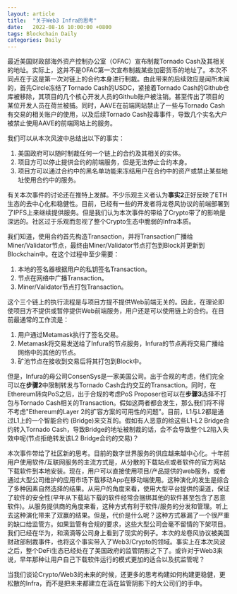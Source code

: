 ```yaml
---
layout: article
title:  "关于Web3 Infra的思考"
date:   2022-08-16 10:00:00 +0800
tags: Blockchain Daily
categories: Daily
---
```


最近美国财政部海外资产控制办公室（OFAC）宣布制裁Tornado Cash及其相关的地址。实际上，这并不是OFAC第一次宣布制裁某些加密货币的地址了。本次不同点在于这是第一次对链上的合约本身进行制裁。由此带来的后续效应是闻所未闻的，首先Circle冻结了Tornado Cash的USDC，紧接着Tornado Cash的Github仓库被移除，其项目的几个核心开发人员的Github账户被注销。甚至传出了项目的某位开发人员在荷兰被捕。同时，AAVE在前端网站禁止了一些与Tornado Cash有交易的相关账户的使用，以及后续Tornado Cash投毒事件，导致几个实名大户被禁止使用AAVE的前端网站上的服务。
 
我们可以从本次风波中总结出以下的事实：
1.	美国政府可以随时制裁任何一个链上的合约及其相关的实体。
2.	项目方可以停止提供合约的前端服务，但是无法停止合约本身。
3.	项目方可以通过合约中的黑名单功能来冻结用户在合约中的资产或禁止某些地址使用合约中的服务。
 
有关本次事件的讨论还在推特上发酵。不少乐观主义者认为**事实2**正好反映了ETH生态的去中心化和稳健性。目前，已经有一些的开发者将龙卷风协议的前端部署到了IPFS上来继续提供服务。但是我们认为本次事件的带给了Crypto带了的影响是深远的。社区过于乐观而忽视了整个Crypto生态中脆弱的Infra本质。
 
我们知道，使用合约首先构造Transaction，并将Transaction广播给Miner/Validator节点，最终由Miner/Validator节点打包到Block并更新到Blockchain中。在这个过程中至少需要：
1.	本地的签名器根据用户的私钥签名Transaction。
2.	节点在网络中广播Transaction。
3.	Miner/Validator节点打包Transaction。
 
这个三个链上的执行流程是与项目方提不提供Web前端无关的。因此，在理论即使项目方不提供或暂停提供Web前端服务，用户还是可以使用链上的合约。在目前最通常的工作流是：
1.	用户通过Metamask执行了签名交易。
2.	Metamask将交易发送给了Infura的节点服务，Infura的节点再将交易广播给网络中的其他的节点。
3.	矿池节点在接收到交易后将其打包到Block中。
 
但是，Infura的母公司ConsenSys是一家美国公司。出于合规的考虑，他们完全可以在**步骤2**中限制转发与Tornado Cash合约交互的Transaction。同时，在Ethereum转向PoS之后，出于合规的考虑PoS Proposer也可以在**步骤3**选择不打包与Tornado Cash相关的Transaction。假如这两者都会发生，那么我们将不得不考虑"Ethereum的Layer 2的扩容方案的可用性的问题"。目前，L1与L2都是通过L1上的一个智能合约 (Bridge)来交互的。假如有人恶意的给这些L1-L2 Bridge合约转入Tornado Cash，导致Bridge的地址被制裁的话，会不会导致整个L2陷入失效中呢(节点拒绝转发该L2 Bridge合约的交易)？
 
本次事件带给了社区新的思考。目前的数字世界服务的供应越来越中心化。十年前用户使用软件/互联网服务的主流方式是，从分散的下载站点或者软件的官方网站下载软件到本地安装。现在，用户可以直接使用项目/产品提供的web服务，或者通过大型公司维护的应用市场下载移动App在移动端使用。这种演化的发生是综合了多种因素自然选择的结果。从用户的角度来看，使用大型平台提供的渠道，保证了软件的安全性(早年从下载站下载的软件经常会捆绑其他的软件甚至包含了恶意软件)。从服务提供商的角度来看，这种方式有利于软件/服务的分发和管理。听上去这种演化带来了双赢的结果。但是，代价是什么呢？这种方式暴漏了一个很严重的缺口给监管方。如果监管有合规的要求，这些大型公司会毫不留情的下架项目。我们已经在华为，和滴滴等公司身上看到了现实的例子。本次的龙卷风协议被美国财政部制裁事件，也将这个事实带入了Web3/Crypto的领域。事实上在本次风波之后，整个DeFi生态已经处在了美国政府的监管阴影之下了。或许对于Web3来说，早年那种让用户自己下载软件运行的模式更加的适合以及抗监管呢？
 
当我们谈论Crypto/Web3的未来的时候，还更多的思考构建如何构建更稳健，更松散的Infra，而不是把未来都建立在活在监管阴影下的大公司们的手中。


